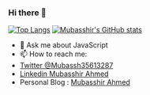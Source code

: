 ### Hi there 👋


<!-- **mubasshir00/mubasshir00** is a ✨ _special_ ✨ repository because its `README.md` (this file) appears on your GitHub profile.
 -->
<!-- Here are some ideas to get you started:

- 🔭 I’m currently working on ...
- 🌱 I’m currently learning ... -->
<!-- - 👯 I’m looking to collaborate on ... -->
<!-- - 🤔 I’m looking for help with ... -->
[![Top Langs](https://github-readme-stats.vercel.app/api/top-langs/?username=mubasshir00&layout=compact&theme=nightowl&show_icons=true)](https://github.com/mubasshir00/github-readme-stats)
[![Mubasshir's GitHub stats](https://github-readme-stats.vercel.app/api?username=mubasshir00&theme=nightowl&show_icons=true)](https://github.com/mubasshir00/github-readme-stats)

- 💬 Ask me about JavaScript
- 📫 How to reach me: 
- [Twitter @Mubassh35613287](https://twitter.com/Mubassh35613287)
-  [Linkedin Mubasshir Ahmed](https://www.linkedin.com/in/mubasshir-ahmed-696378137/)
- Personal Blog : [Mubasshir Ahmed](https://hashnode.com/@mubasshir00)

